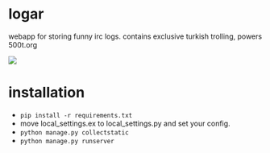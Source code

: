 logar
=======

webapp for storing funny irc logs. contains exclusive turkish trolling, powers 500t.org

<img src="https://raw.github.com/emre/logar/master/500t.png">

installation
===================

* ```pip install -r requirements.txt```
* move local_settings.ex to local_settings.py and set your config.
* ```python manage.py collectstatic```
* ```python manage.py runserver``` 

